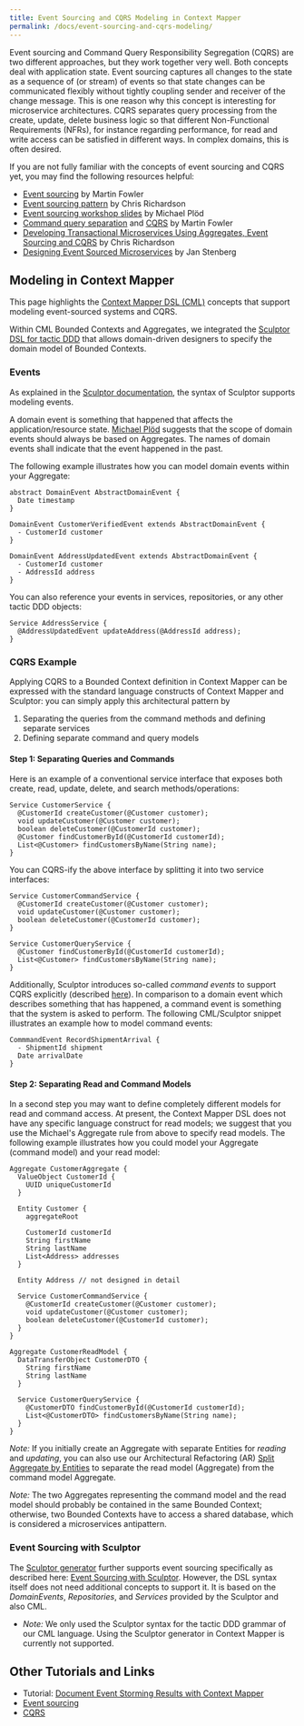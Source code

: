 ```yaml
---
title: Event Sourcing and CQRS Modeling in Context Mapper
permalink: /docs/event-sourcing-and-cqrs-modeling/
---
```


Event sourcing and Command Query Responsibility Segregation (CQRS) are two different approaches, but they work together very well. Both concepts deal with application state.
Event sourcing captures all changes to the state as a sequence of (or stream) of events so that state changes can be communicated flexibly without tightly coupling sender and receiver of the change message. This is one reason why this concept is interesting for microservice architectures. 
CQRS separates query processing from the create, update, delete business logic so that different Non-Functional Requirements (NFRs), for instance regarding performance, for read and write access can be satisfied in different ways. In complex domains, this is often desired. 

If you are not fully familiar with the concepts of event sourcing and CQRS yet, you may find the following resources helpful:

 * [Event sourcing](https://martinfowler.com/eaaDev/EventSourcing.html) by Martin Fowler
 * [Event sourcing pattern](https://microservices.io/patterns/data/event-sourcing.html) by Chris Richardson
 * [Event sourcing workshop slides](https://speakerdeck.com/mploed/event-sourcing-workshop-at-software-architecture-summit-2016) by Michael Plöd
 * [Command query separation](https://martinfowler.com/bliki/CommandQuerySeparation.html) and [CQRS](https://martinfowler.com/bliki/CQRS.html) by Martin Fowler
 * [Developing Transactional Microservices Using Aggregates, Event Sourcing and CQRS](https://www.infoq.com/articles/microservices-aggregates-events-cqrs-part-1-richardson/) by Chris Richardson
 * [Designing Event Sourced Microservices](https://www.infoq.com/news/2017/11/event-sourcing-microservices/) by Jan Stenberg
 
## Modeling in Context Mapper
This page highlights the [Context Mapper DSL (CML)](/docs/language-reference/) concepts that support modeling event-sourced systems and CQRS. 

Within CML Bounded Contexts and Aggregates, we integrated the [Sculptor DSL for tactic DDD](http://sculptorgenerator.org/) that allows domain-driven designers to specify the domain model of Bounded Contexts.

### Events
As explained in the [Sculptor documentation](http://sculptorgenerator.org/documentation/event-driven-tutorial), the syntax of Sculptor supports modeling events.

A domain event is something that happened that affects the application/resource state. [Michael Plöd](https://speakerdeck.com/mploed/event-sourcing-workshop-at-software-architecture-summit-2016)
suggests that the scope of domain events should always be based on Aggregates. The names of domain events shall indicate that the event happened in the past. 

The following example illustrates how you can model domain events within your Aggregate: 

```text
abstract DomainEvent AbstractDomainEvent {
  Date timestamp
}

DomainEvent CustomerVerifiedEvent extends AbstractDomainEvent {
  - CustomerId customer
}

DomainEvent AddressUpdatedEvent extends AbstractDomainEvent {
  - CustomerId customer  
  - AddressId address
}
```

You can also reference your events in services, repositories, or any other tactic DDD objects:

```text
Service AddressService {
  @AddressUpdatedEvent updateAddress(@AddressId address);
}
```

### CQRS Example
Applying CQRS to a Bounded Context definition in Context Mapper can be expressed with the standard language constructs of Context Mapper and Sculptor: you can simply apply this architectural pattern by 

1. Separating the queries from the command methods and defining separate services
2. Defining separate command and query models

#### Step 1: Separating Queries and Commands
Here is an example of a conventional service interface that exposes both create, read, update, delete, and search methods/operations:

```text
Service CustomerService {
  @CustomerId createCustomer(@Customer customer);
  void updateCustomer(@Customer customer);
  boolean deleteCustomer(@CustomerId customer);
  @Customer findCustomerById(@CustomerId customerId);
  List<@Customer> findCustomersByName(String name);
}
```

You can CQRS-ify the above interface by splitting it into two service interfaces:

```text
Service CustomerCommandService {
  @CustomerId createCustomer(@Customer customer);
  void updateCustomer(@Customer customer);
  boolean deleteCustomer(@CustomerId customer);
}

Service CustomerQueryService {
  @Customer findCustomerById(@CustomerId customerId);
  List<@Customer> findCustomersByName(String name);
}
```

Additionally, Sculptor introduces so-called *command events* to support CQRS explicitly (described [here](http://sculptorgenerator.org/documentation/event-driven-tutorial#commandevent)).
In comparison to a domain event which describes something that has happened, a command event is something that the system is asked to perform. The following CML/Sculptor snippet illustrates an example how to model command events:

```text
CommmandEvent RecordShipmentArrival {
  - ShipmentId shipment
  Date arrivalDate
}
```

#### Step 2: Separating Read and Command Models
In a second step you may want to define completely different models for read and command access. At present, the Context Mapper DSL does not 
have any specific language construct for read models; we suggest that you use the Michael's Aggregate rule from above to specify read models. 
The following example illustrates how you could model your Aggregate (command model) and your read model:

```text
Aggregate CustomerAggregate {
  ValueObject CustomerId {
    UUID uniqueCustomerId
  }

  Entity Customer {
    aggregateRoot

    CustomerId customerId
    String firstName
    String lastName
    List<Address> addresses
  }
 
  Entity Address // not designed in detail 

  Service CustomerCommandService {
    @CustomerId createCustomer(@Customer customer);
    void updateCustomer(@Customer customer);
    boolean deleteCustomer(@CustomerId customer);
  }
}

Aggregate CustomerReadModel {
  DataTransferObject CustomerDTO {
    String firstName
    String lastName
  }

  Service CustomerQueryService {
    @CustomerDTO findCustomerById(@CustomerId customerId);
    List<@CustomerDTO> findCustomersByName(String name);
  }
}
```

*Note:* If you initially create an Aggregate with separate Entities for _reading_ and _updating_, you can also use our Architectural Refactoring (AR) [Split Aggregate by Entities](/docs/ar-split-aggregate-by-entities/)
to separate the read model (Aggregate) from the command model Aggregate.

*Note:* The two Aggregates representing the command model and the read model should probably be contained in the same Bounded Context; otherwise, two Bounded Contexts have to access a shared database, which is considered a microservices antipattern.  

### Event Sourcing with Sculptor
The [Sculptor generator](http://sculptorgenerator.org) further supports event sourcing specifically as described here: 
[Event Sourcing with Sculptor](http://sculptorgenerator.org/2010/10/28/event-sourcing-with-sculptor). 
However, the DSL syntax itself does not need additional concepts to support it. It is based on the _DomainEvents_, _Repositories_, and _Services_ provided by the Sculptor and also CML.
  * *Note:* We only used the Sculptor syntax for the tactic DDD grammar of our CML language. Using the Sculptor generator in Context Mapper is currently not supported.

## Other Tutorials and Links
 * Tutorial: [Document Event Storming Results with Context Mapper](/docs/event-storming/)
 * [Event sourcing](https://martinfowler.com/eaaDev/EventSourcing.html) 
 * [CQRS](https://martinfowler.com/bliki/CQRS.html)
 
